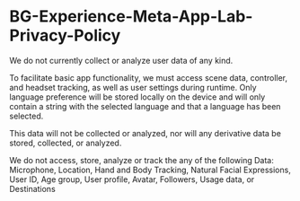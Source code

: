# BG-Experience-Meta-App-Lab-Privacy-Policy

We do not currently collect or analyze user data of any kind.

To facilitate basic app functionality, we must access scene data, controller, and headset tracking, as well as user settings during runtime.  Only language preference will be stored locally on the device and will only contain a string with the selected language and that a language has been selected.

This data will not be collected or analyzed, nor will any derivative data be stored, collected, or analyzed.

We do not access, store, analyze or track the any of the following Data:
Microphone, Location, Hand and Body Tracking, Natural Facial Expressions, User ID, Age group, User profile, Avatar, Followers, Usage data, or Destinations
